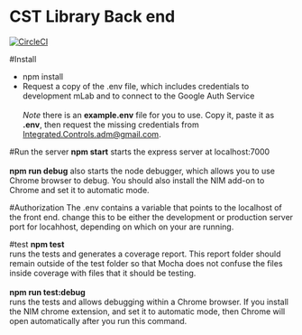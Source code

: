 # CST Library Back end
[![CircleCI](https://circleci.com/gh/IntegratedControls/LibraryBackEnd.svg?style=svg)](https://circleci.com/gh/IntegratedControls/LibraryBackEnd)

#Install
- npm install
- Request a copy of the .env file, which includes credentials to development mLab and to connect to the Google Auth Service<br><br>
<i>Note</i> there is an <b>example.env</b> file for you to use. Copy it, paste it as <b>.env</b>, then request the missing credentials from Integrated.Controls.adm@gmail.com.

#Run the server
<b>npm start</b> starts the express server at localhost:7000<br>
<br>
<b>npm run debug</b> also starts the node debugger, which allows you to use Chrome browser to debug. You should also install the NIM add-on to Chrome and set it to automatic mode.

#Authorization
The .env contains a variable that points to the localhost of the front end.
change this to be either the development or production server port for locahhost, depending on which on your are running.

#test
<b>npm test</b><br>
runs the tests and generates a coverage report. This report folder should remain outside of the test folder so that Mocha does not confuse the files inside coverage with files that it should be testing.<br><br>
<b>npm run test:debug</b><br>
runs the tests and allows debugging within a Chrome browser. If you install the NIM chrome extension, and set it to automatic mode, then Chrome will open automatically after you run this command.
